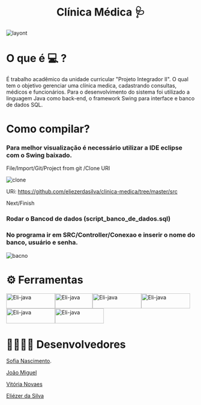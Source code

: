 
<h1 align="center"> Clínica Médica 🩺</h1>

![layont](https://user-images.githubusercontent.com/110643682/224567051-80c63878-014b-4c5f-9f30-6d477384daa1.jpg)


# O que é 💻 ? 

É trabalho acadêmico da unidade curricular "Projeto Integrador II". O qual tem o objetivo gerenciar uma clínica medica, cadastrando consultas, médicos e funcionários. Para o desenvolvimento do sistema foi utilizado a linguagem Java como back-end, o framework Swing para interface e banco de dados SQL.

# Como compilar? 

### Para melhor visualização é necessário utilizar a IDE eclipse com o Swing baixado.

File/Import/Git/Project from git /Clone URI

![clone](https://user-images.githubusercontent.com/110643682/224566917-a86ac664-f7d6-4669-84c6-9f1071e4682a.jpg)


URi: https://github.com/eliezerdasilva/clinica-medica/tree/master/src 

Next/Finish

### Rodar o Bancod de dados (script_banco_de_dados.sql) 

### No programa ir em SRC/Controller/Conexao  e inserir o nome do banco, usuário e senha.

![bacno](https://user-images.githubusercontent.com/110643682/224567588-c21deef9-2356-49b6-936d-bc7e2f3bf76b.jpg)


# ⚙️ Ferramentas 

<img align="center" alt="Eli-java" height="40" width="130" src="https://img.shields.io/badge/MySQL-00000F?style=for-the-badge&logo=mysql&logoColor=white"><img align="center" alt="Eli-java" height="40" width="100" src="https://img.shields.io/badge/Java-ED8B00?style=for-the-badge&logo=openjdk&logoColor=white" ><img align="center" alt="Eli-java" height="40" width="130" src="https://img.shields.io/badge/Eclipse-2C2255?style=for-the-badge&logo=eclipse&logoColor=white"><img align="center" alt="Eli-java" height="40" width="130" src="https://img.shields.io/badge/GitHub-100000?style=for-the-badge&logo=github&logoColor=white">
<img align="center" alt="Eli-java" height="40" width="130" src="https://img.shields.io/badge/Canva-%2300C4CC.svg?&style=for-the-badge&logo=Canva&logoColor=white"><img align="center" alt="Eli-java" height="40" width="130" src="https://img.shields.io/badge/GIT-E44C30?style=for-the-badge&logo=git&logoColor=white">

</p>

# 👨‍💻👩‍💻 Desenvolvedores 

<p><a href="https://github.com/sofiiinascimento">Sofia Nascimento</a>.</p>
<p><a href="https://github.com/joaomiguelmarchi">João Miguel</a></p>
<p><a href="https://github.com/vitoriamnovaes">Vitória Novaes</a></p>
<p><a href="https://github.com/eliezerdasilva">Eliézer da Silva</a></p>
